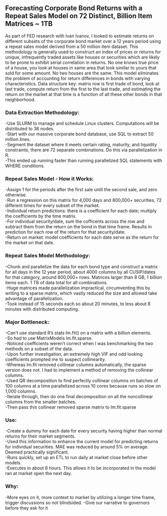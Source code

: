 ## Forecasting Corporate Bond Returns with a Repeat Sales Model on 72 Distinct, Billion Item Matrices ~ 1TB
As part of FED research with Ivan Ivanov, I looked to estimate returns on different subsets of the corporate bond market over a 12 years period using a repeat sales model derived from a 50 million item dataset. 
This methodology is generally used to construct an index of prices or returns for unique, infrequently traded assets like houses or securities which are likely to be prone to exhibit serial correlation in returns. No one knows true price of a house, you look at houses in same area that look similar to yours that sold for some amount. No two houses are the same. This model eliminates the problem of accounting for return differences in bonds with varying characteristics. 
Data structure key: matrix row is first trade of bond, look at last trade, compute return from the first to the last trade, and estimating the return on the market at that time is a function of all these other bonds in that neighborhood. 

### Data Extraction Methodology: <br>
-Use SLURM to manage and schedule Linux clusters. Computations will be distributed to 36 nodes. <br>
-Start with our massive corporate bond database, use SQL to extract 50 million lines.  <br>
-Segment the dataset where it meets certain rating, maturity, and liquidity constraints, there are 72 separate combinations. Do this via parallelization in R. <br>
-This ended up running faster than running parallelized SQL statements with WHERE conditions.  <br>

### Repeat Sales Model - How it Works: <br>
-Assign 1 for the periods after the first sale until the second sale, and zero otherwise. <br>
-Run a regression on this matrix for 4,000 days and 800,000+ securities, 72 different times for every subset of the market. <br>
-Individual return predictions: there is a coefficient for each date; multiply the coefficients by the time matrix.  <br>
-For individual security/date, sum the cofficents across the row and subtract them from the return on the bond in that time frame. Results in prediction for each row of the return for that security/date.  <br>
-Return on market: model coefficients for each date serve as the return for the market on that date. <br>

### Repeat Sales Model Methodology: <br>
-Chunk and parallelize the data for each bond type and construct a matrix for all days in the 12 year period, about 4000 columns by all CUSIP/dates for that category, around 800,000+ rows. Matrices larger than 8 GB, 1 billion items each. 1 TB of data total for all combinations.  <br>
-Huge matrices made parallelization impractical, circumventing this by writing to a sparse matrix, which vastly reduced the size and allowed take advantage of parallelization. <br>
-Took instead of 15 seconds each so about 20 minutes, to less about 8 minutes with distributed computing. <br>

### Major Bottleneck: <br>
-Can't use standard R’s stats lm.fit() on a matrix with a billion elements.  <br>
-So had to use MatrixModels lm.fit.sparse. <br>
-Noticed coefficients weren’t correct when I was benchmarking the two methods on a subset of the data. <br>
-Upon further investigation, an extremely high VIF and odd looking coefficients prompted me to suspect collinearity.  <br>
-Whereas lm.fit removed collinear columns automatically, the sparse version does not. I had to implement a method of removing the collinear columns. <br>
-Used QR decomposition to find perfectly collinear columns on batches of 100 columns at a time parallelized across 10 cores because runs so slow on 1,000 columns. <br>
-Iterate through, then do one final decomposition on all the noncollinear columns from the smaller batches.  <br>
-Then pass this collinear removed sparse matrix to lm.fit.sparse <br>

### Use: <br>
-Create a dummy for each date for every security having higher than normal returns for their market segments.  <br>
-Used this information to enhance the current model for predicting returns for individual securities. MAE was reduced by around 5% on average. Deemed practically significant. <br>
-Runs quickly, set up an ETL to run daily at market close before other models.  <br>
-Executes in about 8 hours. This allows it to be incorporated in the model ran at market open the next day. <br>

### Why:
-More eyes on it, more context to market by utilizing a longer time frame, trigger discussions so not blindsided.
-Give our narrative to governors before they ask for it
